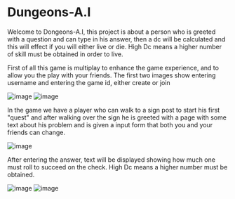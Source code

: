 # Dungeons-A.I
Welcome to Dongeons-A.I, this project is about a person who is greeted with a question and can type in his answer, then a dc will be calculated and this will effect if you will either live or die. High Dc means a higher number of skill must be obtained in order to live.

First of all this game is multiplay to enhance the game experience, and to allow you the play with your friends. The first two images show entering username and entering the game id, either create or join

![image](https://user-images.githubusercontent.com/70839471/125083132-e9c04780-e0bf-11eb-87ec-80e35f4fbea1.png)
![image](https://user-images.githubusercontent.com/70839471/125083562-75d26f00-e0c0-11eb-957a-983348641ddb.png)

In the game we have a player who can walk to a sign post to start his first "quest" and after walking over the sign he is greeted with a page with some text about his problem and is given a input form that both you and your friends can change.

![image](https://user-images.githubusercontent.com/70839471/125083581-7d921380-e0c0-11eb-97ce-b1457db36d60.png)

After entering the answer, text will be displayed showing how much one must roll to succeed on the check. High Dc means a higher number must be obtained.

![image](https://user-images.githubusercontent.com/70839471/125083900-d2ce2500-e0c0-11eb-8609-11f9d17ea17e.png)
![image](https://user-images.githubusercontent.com/70839471/125083650-8edb2000-e0c0-11eb-9bf6-ad3b96c3744b.png)
